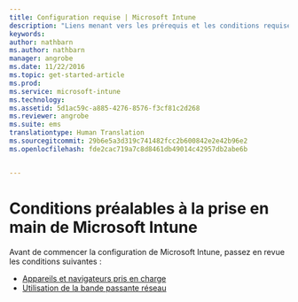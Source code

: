 ```yaml
---
title: Configuration requise | Microsoft Intune
description: "Liens menant vers les prérequis et les conditions requises pour utiliser Intune"
keywords: 
author: nathbarn
ms.author: nathbarn
manager: angrobe
ms.date: 11/22/2016
ms.topic: get-started-article
ms.prod: 
ms.service: microsoft-intune
ms.technology: 
ms.assetid: 5d1ac59c-a885-4276-8576-f3cf81c2d268
ms.reviewer: angrobe
ms.suite: ems
translationtype: Human Translation
ms.sourcegitcommit: 29b6e5a3d319c741482fcc2b600842e2e42b96e2
ms.openlocfilehash: fde2cac719a7c8d8461db49014c42957db2abe6b


---
```


# <a name="prerequisites-to-getting-started-with-intune"></a>Conditions préalables à la prise en main de Microsoft Intune

Avant de commencer la configuration de Microsoft Intune, passez en revue les conditions suivantes :

- [Appareils et navigateurs pris en charge](supported-mobile-devices-and-computers.md)
- [Utilisation de la bande passante réseau](network-bandwidth-use.md)



<!--HONumber=Nov16_HO4-->



